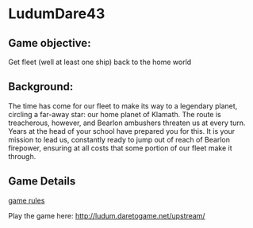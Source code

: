 # LudumDare43

## Game objective:  
Get fleet (well at least one ship) back to the home world

## Background:
The time has come for our fleet to make its way to a legendary planet, circling a far-away star: our home planet of Klamath. The route is treacherous, however, and Bearlon ambushers threaten us at every turn. Years at the head of your school have prepared you for this. It is your mission to lead us, constantly ready to jump out of reach of Bearlon firepower, ensuring at all costs that some portion of our fleet make it through.

## Game Details
[game rules](https://docs.google.com/document/d/1lbxMNSZ5dBbSSHIuTHbJXt-ts5Q2ygmWeMky6w0FI1Q/edit?usp=sharing)

Play the game here:  http://ludum.daretogame.net/upstream/
